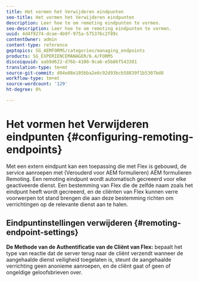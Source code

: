 ```yaml
---
title: Het vormen het Verwijderen eindpunten
seo-title: Het vormen het Verwijderen eindpunten
description: Leer hoe te om remoting eindpunten te vormen.
seo-description: Leer hoe te om remoting eindpunten te vormen.
uuid: 4d4f9274-dcae-4b9f-975a-575376c2f89c
contentOwner: admin
content-type: reference
geptopics: SG_AEMFORMS/categories/managing_endpoints
products: SG_EXPERIENCEMANAGER/6.4/FORMS
discoiquuid: aab9d622-d76b-4100-9ca6-e5b86f543381
translation-type: tm+mt
source-git-commit: d04e08e105bba2e6c92d93bcb58839f1b5307bd8
workflow-type: tm+mt
source-wordcount: '129'
ht-degree: 0%

---
```



# Het vormen het Verwijderen eindpunten {#configuring-remoting-endpoints}

Met een extern eindpunt kan een toepassing die met Flex is gebouwd, de service aanroepen met (Verouderd voor AEM formulieren) AEM formulieren Remoting. Een remoting eindpunt wordt automatisch gecreeerd voor elke geactiveerde dienst. Een bestemming van Flex die de zelfde naam zoals het eindpunt heeft wordt gecreeerd, en de cliënten van Flex kunnen verre voorwerpen tot stand brengen die aan deze bestemming richten om verrichtingen op de relevante dienst aan te halen.

## Eindpuntinstellingen verwijderen {#remoting-endpoint-settings}

**De Methode van de Authentificatie van de Cliënt van Flex:** bepaalt het type van reactie dat de server terug naar de cliënt verzendt wanneer de aangehaalde dienst veiligheid toegelaten is, steunt de aangehaalde verrichting geen anonieme aanroepen, en de cliënt gaat of geen of ongeldige geloofsbrieven over.
